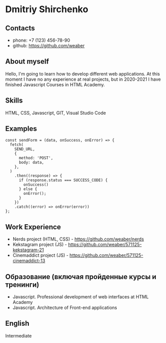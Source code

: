 # Dmitriy Shirchenko

## Contacts
* phone: +7 (123) 456-78-90
* github: https://github.com/weaber

## About myself
Hello, I'm going to learn how to develop different web applications. At this moment I have no any experience at real projects, but in 2020-2021 I have finished
Javascript Courses in HTML Academy.

## Skills
HTML, CSS, Javascript, GIT, Visual Studio Code

## Examples
```
const sendForm = (data, onSuccess, onError) => {
  fetch(
    SEND_URL,
    {
      method: 'POST',
      body: data,
    },
  )
    .then((response) => {
      if (response.status === SUCCESS_CODE) {
        onSuccess()
      } else {
        onError();
      }
    })
    .catch((error) => onError(error))
};
```
## Work Experience
* Nerds project (HTML, CSS) - https://github.com/weaber/nerds
* Kekstagram project (JS) -  https://github.com/weaber/571125-kekstagram-21
* Cinemaddict project (JS) - https://github.com/weaber/571125-cinemaddict-13

## Образование (включая пройденные курсы и тренинги)
* Javascript. Professional development of web interfaces at HTML Academy 
* Javascript. Architecture of Front-end applications

## English
Intermediate

